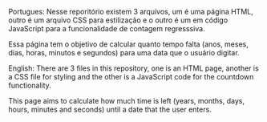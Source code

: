Portugues:
Nesse reporitório existem 3 arquivos, um é uma página HTML, outro é um arquivo CSS para estilização e o outro é um em código JavaScript para a funcionalidade de contagem regresssiva. 

Essa página tem o objetivo de calcular quanto tempo falta (anos, meses, dias, horas, minutos e segundos) para uma data que o usuário digitar.

English:
There are 3 files in this repository, one is an HTML page, another is a CSS file for styling and the other is a JavaScript code for the countdown functionality.

This page aims to calculate how much time is left (years, months, days, hours, minutes and seconds) until a date that the user enters.
